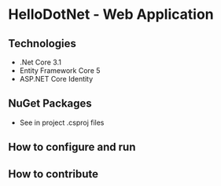 # HelloDotNet - Web Application
## Technologies
- .Net Core 3.1
- Entity Framework Core 5
- ASP.NET Core Identity
## NuGet Packages
- See in project .csproj files 
## How to configure and run
## How to contribute
